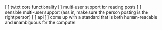 [ ] twtxt core functionality
	[ ] multi-user support for reading posts
	[ ] sensible multi-user support (ass in, make sure the person posting is the right person)
[ ] api
	[ ] come up with a standard  that is both human-readable and unambiguous for the computer